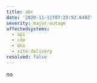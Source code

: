 ```yaml
---
title: abc
date: '2020-11-11T07:25:52.640Z'
severity: major-outage
affectedsystems:
  - api
  - cdn
  - dns
  - site-delivery
resolved: false
---
```

no

<!--- language code: en -->
